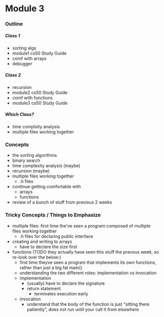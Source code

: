 # Module 3

### Outline

##### Class 1
* sorting algs
* module1 cs50 Study Guide
* comf with arrays
* debugger

##### Class 2
* recursion
* module2 cs50 Study Guide
* comf with functions
* module3 cs50 Study Guide

##### Which Class?
* time complxity analysis
* multiple files working together

### Concepts

* the sorting algorithms
* binary search
* time complexity analysis (maybe)
* recursion (maybe)
* multiple files working together
  * .h files 
* continue getting comfortable with
  * arrays
  * functions
* review of a bunch of stuff from previous 2 weeks

### Tricky Concepts / Things to Emphasize

* multiple files: first time the've seen a program composed of multiple files working together
  * .h files for declaring public interface
* creating and writing to arrays
  * have to declare the size first
* functions (TODO they actually have seen this stuff the prevous week, so re-look over the below:)
  * first time theyve seen a program that implements its own functions, rather than just a big fat main()
  * understanding the two different roles: implementation vs invocation 
  * implementation
    * (usually) have to declare the signature
    * return statement
      * terminates execution early 
  * invocation
    * understand that the body of the function is just "sitting there patiently", does not run until your call it from elsewhere

